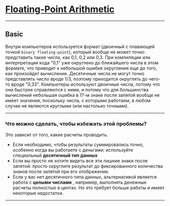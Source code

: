 # [Floating-Point Arithmetic](https://floating-point-gui.de/basic/)
***
## Basic
Внутри компьютеров используется формат (двоичный с плавающей точкой `binary floating-point`), который вообще не может точно представить такие числа, как 0,1, 0,2 или 0,3.
При компиляции или интерпретации кода "0,1" уже округлено до ближайшего числа в этом формате, что приводит к небольшой ошибке округления еще до того, как произойдет вычисление.
Десятичные числа не могут точно представлять число вроде 1/3, поэтому приходится округлять до чего-то вроде "0,33".
Компьютеры используют двоичные числа, потому что они быстрее справляются с ними, и потому что для большинства вычислений небольшая ошибка в 17-м знаке после запятой вообще не имеет значения, поскольку числа, с которыми работаем, в любом случае не являются круглыми (или настолько точными).
***
### Что можно сделать, чтобы избежать этой проблемы?
Это зависит от того, какие расчеты проводить.
- Если необходимо, чтобы результаты суммировались точно, особенно когда вы работаете с деньгами: используйте специальный **десятичный тип данных**
- Если вы просто не хотите видеть все эти лишние знаки после запятой: просто округлите результат до фиксированного количества знаков после запятой при его отображении.
- Если у вас нет десятичного типа данных, альтернативой является работа с **целыми числами** , например, выполнять денежные расчеты полностью в центах. Но это требует больше работы и имеет некоторые недостатки.
***
